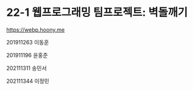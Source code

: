 # 22-1 웹프로그래밍 팀프로젝트: 벽돌깨기
https://webp.hoony.me

201911263 이동훈

201911196 윤홍준

202111311 송민서

202111344 이정민
